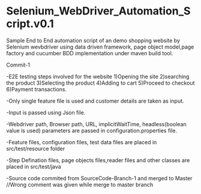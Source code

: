 # Selenium_WebDriver_Automation_Script.v0.1

Sample End to End automation script of an demo shopping website by Selenium wevbdriver using data driven framework, page object model,page factory and cucumber BDD implementation under maven build tool.

Commit-1

-E2E testing steps involved for the website 1)Opening the site 2)searching the product 3)Selecting the product 4)Adding to cart 5)Proceed to checkout 6)Payment transactions.

-Only single feature file is used and customer details are taken as input. 

-Input is passed using Json file.

-Webdriver path, Browser path, URL, implicitWaitTime, headless(boolean value is used) parameters are passed in configuration.properties file.

-Feature files, configuration files, test data files are placed in src/test/resource folder

-Step Defination files, page objects files,reader files and other classes are placed in src/test/java

-Source code commited from SourceCode-Branch-1 and merged to Master //Wrong comment was given while merge to master branch
